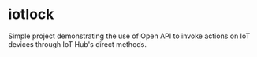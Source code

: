 # iotlock
Simple project demonstrating the use of Open API to invoke actions on IoT devices through IoT Hub's direct methods.
